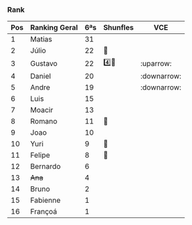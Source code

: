 ### Rank

| Pos | Ranking Geral | 6ªs | Shunfles                              | VCE         |
|-----|---------------|-----|---------------------------------------|-------------|
| 1   | Matias        | 31  |                                       |             |
| 2   | Júlio         | 22  |:basketball:                           |             |
| 3   | Gustavo       | 22  |:four::basketball:                     | :uparrow:   |
| 4   | Daniel        | 20  |                                       | :downarrow: |
| 5   | Andre         | 19  |                                       | :downarrow: |
| 6   | Luis          | 15  |                                       |             |
| 7   | Moacir        | 13  |                                       |             |
| 8   | Romano        | 11  |:basketball:                           |             |
| 9   | Joao          | 10  |                                       |             |
| 10  | Yuri          | 9   |:basketball:                           |             |
| 11  | Felipe        | 8   |:basketball:                           |             |
| 12  | Bernardo      | 6   |                                       |             |
| 13  | ~~Ana~~       | 4   |                                       |             |
| 14  | Bruno         | 2   |                                       |             |
| 15  | Fabienne      | 1   |                                       |             |
| 16  | Françoá       | 1   |                                       |             | 